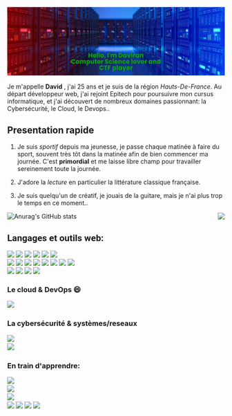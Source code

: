 <img alt="My banner" src="https://raw.githubusercontent.com/Daviran/Daviran/main/banner.png" />

Je m'appelle **David** , j'ai 25 ans et je suis de la région *Hauts-De-France*. Au départ développeur web, j'ai rejoint Epitech pour poursuivre mon cursus informatique, et j'ai découvert de nombreux domaines passionnant: la Cybersécurité, le Cloud, le Devops..

## Presentation rapide

1. Je suis _sportif_ depuis ma jeunesse, je passe chaque matinée à faire du sport, souvent très tôt dans la matinée afin de bien commencer ma journée. C'est **primordial** et me laisse libre champ pour travailler sereinement toute la journée.

2. J'adore la _lecture_ en particulier la littérature classique française.
   
3.  Je suis quelqu'un de créatif, je jouais de la guitare, mais je n'ai plus trop le temps en ce moment..

![Anurag's GitHub stats](https://github-readme-stats.vercel.app/api?username=Daviran&show_icons=true&theme=synthwave) <img align="right" src="https://github-readme-stats.vercel.app/api/top-langs/?username=Daviran&theme=synthwave" />

<div align='left'>
   <h2 style='font-family: "Roboto", sans-serif; display:flex;align-items:center;'> Langages et outils web: </h2>
        <img src="https://img.shields.io/badge/HTML5-E34F26?style=for-the-badge&logo=html5&logoColor=white" />
        <img src="https://img.shields.io/badge/React-20232A?style=for-the-badge&logo=react&logoColor=61DAFB" />
        <img src="https://img.shields.io/badge/Vue.js-35495E?style=for-the-badge&logo=vuedotjs&logoColor=4FC08D" />
        <img src="https://img.shields.io/badge/CSS3-1572B6?style=for-the-badge&logo=css3&logoColor=white" />
        <img src="https://img.shields.io/badge/Sass-CC6699?style=for-the-badge&logo=sass&logoColor=white" />
        <img src="https://img.shields.io/badge/Bulma-00D1B2?style=for-the-badge&logo=Bulma&logoColor=white" /><br>
        <img src="https://img.shields.io/badge/JavaScript-323330?style=for-the-badge&logo=javascript&logoColor=F7DF1E" />
        <img src="https://img.shields.io/badge/Node.js-339933?style=for-the-badge&logo=nodedotjs&logoColor=white" />
        <img src="https://img.shields.io/badge/npm-CB3837?style=for-the-badge&logo=npm&logoColor=white" />
        <img src="https://img.shields.io/badge/Express.js-000000?style=for-the-badge&logo=express&logoColor=white" />
        <img src="https://img.shields.io/badge/json-5E5C5C?style=for-the-badge&logo=json&logoColor=white" />
        <img src="https://img.shields.io/badge/PostgreSQL-316192?style=for-the-badge&logo=postgresql&logoColor=white" />
        <img src="https://img.shields.io/badge/MongoDB-4EA94B?style=for-the-badge&logo=mongodb&logoColor=white" />
        <img src="https://img.shields.io/badge/MariaDB-003545?style=for-the-badge&logo=mariadb&logoColor=white" /><br>
        <img src="https://img.shields.io/badge/Git-F05032?style=for-the-badge&logo=git&logoColor=white" />
        <img src="https://img.shields.io/badge/Insomnia-5849be?style=for-the-badge&logo=Insomnia&logoColor=white" />
         <img src="https://img.shields.io/badge/Visual_Studio_Code-0078D4?style=for-the-badge&logo=visual%20studio%20code&logoColor=white" />
         <img src="https://img.shields.io/badge/Java-323330?style=for-the-badge&logo=java&logoColor=F7DF1E" />
   
   <h3> Le cloud & DevOps 😄 </h3>
        <img src="https://img.shields.io/badge/docker-316192?style=for-the-badge&logo=docker&logoColor=white" />
        
   
   <h3> La cybersécurité & systèmes/reseaux </h3>
        <img src="https://img.shields.io/badge/Linux-FCC624?style=for-the-badge&logo=linux&logoColor=black" /><br>
         <img src="https://img.shields.io/badge/Kali-E34F26?style=for-the-badge&logo=kali&logoColor=black" /><br>

   <h3> En train d'apprendre: </h3>
    <img src="https://img.shields.io/badge/Flutter-000000?style=for-the-badge&logo=flutter&logoColor=yellow" /><br>
         <img src="https://img.shields.io/badge/Bash-E34F26?style=for-the-badge&logo=bash&logoColor=black" /><br>
        <img src="https://img.shields.io/badge/Python-FFD43B?style=for-the-badge&logo=python&logoColor=darkgreen" /><br>
    <img src="https://img.shields.io/badge/kubernetes-5849be?style=for-the-badge&logo=kubernetes&logoColor=white" />
        <img src="https://img.shields.io/badge/jenkins-CB3837?style=for-the-badge&logo=jenkins&logoColor=white" />
    <img src="https://img.shields.io/badge/AWS-%23FF9900.svg?style=for-the-badge&logo=amazon-aws&logoColor=white" />
        <img src="https://img.shields.io/badge/GCP-5849be?style=for-the-badge&logo=gcp&logoColor=white" />
</div>
